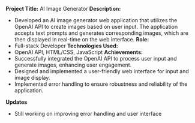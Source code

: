 
**Project Title:** 
AI Image Generator
**Description:** 
- Developed an AI image generator web application that utilizes the OpenAI API to create images based on user input. The application accepts text prompts and generates corresponding images, which are then displayed in real-time on the web interface.
**Role:** 
- Full-stack Developer
**Technologies Used:** 
- OpenAI API, HTML/CSS, JavaScript
**Achievements:**
- Successfully integrated the OpenAI API to process user input and generate images, enhancing user engagement.
- Designed and implemented a user-friendly web interface for input and image display.
- Implemented error handling to ensure robustness and reliability of the application.

**Updates**
- Still working on improving error handling and user interface